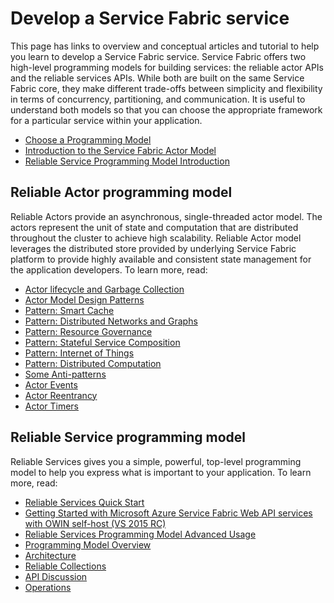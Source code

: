 <properties
   pageTitle="Develop a Service Fabric service"
   description="Conceptual information and tutorials that help you understand how to develop a Service Fabric service using the Reliable Actor or Reliable Services programming models."
   services="service-fabric"
   documentationCenter=".net"
   authors="rwike77"
   manager="timlt"
   editor=""/>

<tags
   ms.service="service-fabric"
   ms.devlang="dotnet"
   ms.topic="article"
   ms.tgt_pltfrm="NA"
   ms.workload="NA"
   ms.date="04/21/2015"
   ms.author="ryanwi"/>

# Develop a Service Fabric service
This page has links to overview and conceptual articles and tutorial to help you learn to develop a Service Fabric service. Service Fabric offers two high-level programming models for building services: the reliable actor APIs and the reliable services APIs. While both are built on the same Service Fabric core, they make different trade-offs between simplicity and flexibility in terms of concurrency, partitioning, and communication. It is useful to understand both models so that you can choose the appropriate framework for a particular service within your application.

- [Choose a Programming Model](service-fabric-choose-framework.md)
- [Introduction to the Service Fabric Actor Model](service-fabric-fabact-introduction.md)
- [Reliable Service Programming Model Introduction](service-fabric-reliable-services-introduction.md)

## Reliable Actor programming model
 Reliable Actors provide an asynchronous, single-threaded actor model. The actors represent the unit of state and computation that are distributed throughout the cluster to achieve high scalability. Reliable Actor model leverages the distributed store provided by underlying Service Fabric platform to provide highly available and consistent state management for the application developers.  To learn more, read:

- [Actor lifecycle and Garbage Collection](service-fabric-fabact-lifecycle.md)
- [Actor Model Design Patterns](service-fabric-fabact-patterns-introduction.md)  
- [Pattern: Smart Cache](winfab-fabact-pattern-smartcache.md) 
- [Pattern: Distributed Networks and Graphs](service-fabric-fabact-pattern-distributed-networks-and-graphs.md) 
- [Pattern: Resource Governance](service-fabric-fabact-pattern-resource-governance.md)
- [Pattern: Stateful Service Composition](service-fabric-fabact-pattern-stateful-service-composition.md) 
- [Pattern: Internet of Things](service-fabric-fabact-pattern-internet-of-things.md) 
- [Pattern: Distributed Computation](service-fabric-fabact-pattern-distributed-computation.md) 
- [Some Anti-patterns](service-fabric-fabact-anti-patterns.md) 
- [Actor Events](service-fabric-fabact-events.md)
- [Actor Reentrancy](service-fabric-fabact-reentrancy.md)
- [Actor Timers](service-fabric-fabact-timers-reminders.md)

## Reliable Service programming model
Reliable Services gives you a simple, powerful, top-level programming model to help you express what is important to your application. To learn more, read:

- [Reliable Services Quick Start](service-fabric-reliable-services-quick-start.md) 
- [Getting Started with Microsoft Azure Service Fabric Web API services with OWIN self-host (VS 2015 RC)](service-fabric-fabsrv-communication-webapi)
- [Reliable Services Programming Model Advanced Usage](service-fabric-reliable-services-advanced-usage.md) 
- [Programming Model Overview](service-fabric-fabsrv-service-overview.md)  
- [Architecture](service-fabric-fabsrv-platform-architecture.md) 
- [Reliable Collections](service-fabric-fabsrv-reliable-collections.md) 
- [API Discussion](service-fabric-fabsrv-service-api-description.md) 
- [Operations](service-fabric-fabsrv-managing-your-services.md) 